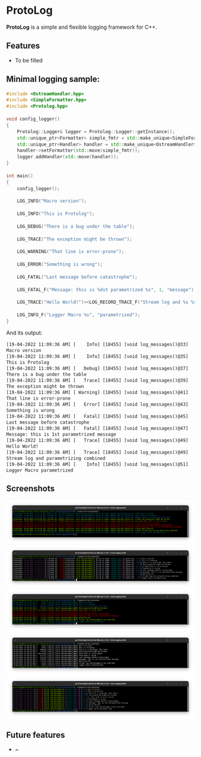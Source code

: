 # ProtoLog
**ProtoLog** is a simple and flexible logging framework for C++. 

## Features

 - To be filled
 
## Minimal logging sample:

```cpp
#include <OstreamHandler.hpp>
#include <SimpleFormatter.hpp>
#include <Protolog.hpp>

void config_logger()
{
    Protolog::Logger& logger = Protolog::Logger::getInstance();
    std::unique_ptr<Formatter> simple_fmtr = std::make_unique<SimpleFormatter>();
    std::unique_ptr<Handler> handler = std::make_unique<OstreamHandler>();
    handler->setFormatter(std::move(simple_fmtr));
    logger.addHandler(std::move(handler));
}

int main()
{
    config_logger();

    LOG_INFO("Macro version");
    
    LOG_INFO("This is Protolog");
    
    LOG_DEBUG("There is a bug under the table");
    
    LOG_TRACE("The exception might be thrown");
    
    LOG_WARNING("That line is error-prone");
    
    LOG_ERROR("Something is wrong");
    
    LOG_FATAL("Last message before catastrophe");
    
    LOG_FATAL_F("Message: this is %dst parametrized %s", 1, "message");
    
    LOG_TRACE("Hello World!")<<LOG_RECORD_TRACE_F("Stream log and %s %s", "parametrizing", "combined");
    
    LOG_INFO_F("Logger Macro %s", "parametrized");
}
```

And its output:

```
[19-04-2022 11:09:36 AM] [    Info] [18455] [void log_messages()@33] Macro version
[19-04-2022 11:09:36 AM] [    Info] [18455] [void log_messages()@35] This is Protolog
[19-04-2022 11:09:36 AM] [   Debug] [18455] [void log_messages()@37] There is a bug under the table
[19-04-2022 11:09:36 AM] [   Trace] [18455] [void log_messages()@39] The exception might be thrown
[19-04-2022 11:09:36 AM] [ Warning] [18455] [void log_messages()@41] That line is error-prone
[19-04-2022 11:09:36 AM] [   Error] [18455] [void log_messages()@43] Something is wrong
[19-04-2022 11:09:36 AM] [   Fatal] [18455] [void log_messages()@45] Last message before catastrophe
[19-04-2022 11:09:36 AM] [   Fatal] [18455] [void log_messages()@47] Message: this is 1st parametrized message
[19-04-2022 11:09:36 AM] [   Trace] [18455] [void log_messages()@49] Hello World!
[19-04-2022 11:09:36 AM] [   Trace] [18455] [void log_messages()@49] Stream log and parametrizing combined
[19-04-2022 11:09:36 AM] [    Info] [18455] [void log_messages()@51] Logger Macro parametrized
```

 
## Screenshots
<a href='https://raw.githubusercontent.com/MoriartyProfessor/ProtoLog/master/screenshots/screenshot1.png'><img src='https://raw.githubusercontent.com/MoriartyProfessor/ProtoLog/master/screenshots/screenshot1.png'></a>
<a href='https://raw.githubusercontent.com/MoriartyProfessor/ProtoLog/master/screenshots/screenshot2.png'><img src='https://raw.githubusercontent.com/MoriartyProfessor/ProtoLog/master/screenshots/screenshot2.png'></a>
<a href='https://raw.githubusercontent.com/MoriartyProfessor/ProtoLog/master/screenshots/screenshot3.png'><img src='https://raw.githubusercontent.com/MoriartyProfessor/ProtoLog/master/screenshots/screenshot3.png'></a>
<a href='https://raw.githubusercontent.com/MoriartyProfessor/ProtoLog/master/screenshots/screenshot4.png'><img src='https://raw.githubusercontent.com/MoriartyProfessor/ProtoLog/master/screenshots/screenshot4.png'></a>
<a href='https://raw.githubusercontent.com/MoriartyProfessor/ProtoLog/master/screenshots/screenshot5.png'><img src='https://raw.githubusercontent.com/MoriartyProfessor/ProtoLog/master/screenshots/screenshot5.png'></a>
## Future features

 - ~

